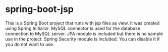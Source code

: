 # spring-boot-jsp

This is a Spring Boot project that runs with jsp files as view. It was created using Spring Initializr. MySQL connector is used for the database
connection to MySQL server. JPA module is included but there is no sample use in the project. Spring Security module is included. You can disable it if you do not want to use.
